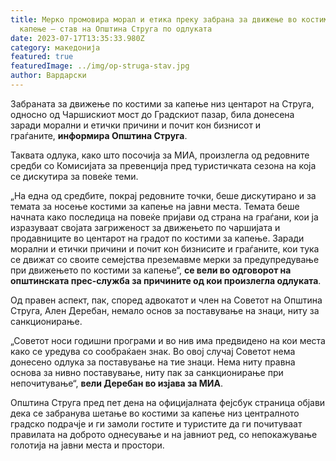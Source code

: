 ```yaml
---
title: Мерко промовира морал и етика преку забрана за движење во костими за
  капење – став на Општина Струга по одлуката
date: 2023-07-17T13:35:33.980Z
category: македонија
featured: true
featuredImage: ../img/op-struga-stav.jpg
author: Вардарски
---
```

<!--StartFragment-->

Забраната за движење по костими за капење низ центарот на Струга, односно од Чаршискиот мост до Градскиот пазар, била донесена заради морални и етички причини и почит кон бизнисот и граѓаните, **информира Општина Струга**.

Таквата одлука, како што посочија за МИА, произлегла од редовните средби со Комисијата за превенција пред туристичката сезона на која се дискутира за повеќе теми.

„На една од средбите, покрај редовните точки, беше дискутирано и за темата за носење костими за капење на јавни места. Темата беше начната како последица на повеќе пријави од страна на граѓани, кои ја изразуваат својата загриженост за движењето по чаршијата и продавниците во центарот на градот по костими за капење. Заради морални и етички причини и почит кон бизнисите и граѓаните, кои тука се движат со своите семејства преземавме мерки за предупредување при движењето по костими за капење“, **се вели во одговорот на општинската прес-служба за причините од кои произлегла одлуката**.

Од правен аспект, пак, според адвокатот и член на Советот на Општина Струга, Ален Деребан, немало основ за поставување на знаци, ниту за санкционирање.

„Советот носи годишни програми и во нив има предвидено на кои места како се уредува со сообраќаен знак. Во овој случај Советот нема донесено одлука за поставување на тие знаци. Нема ниту правна основа за нивно поставување, ниту пак за санкционирање при непочитување“, **вели Деребан во изјава за МИА**.

Општина Струга пред пет дена на официјалната фејсбук страница објави дека се забранува шетање во костими за капење низ централното градско подрачје и ги замоли гостите и туристите да ги почитуваат правилата на доброто однесување и на јавниот ред, со непокажување голотија на јавни места и простори.

<!--EndFragment-->